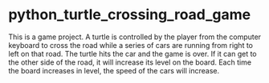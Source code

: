 # python_turtle_crossing_road_game
This is a game project. A turtle is controlled by the player from
the computer keyboard to cross the road while a series of cars are running from
right to left on that road. The turtle hits the car and the game is over.
If it can get to the other side of the road, it will increase its level on
the board. Each time the board increases in level, the speed of the cars will
increase.
